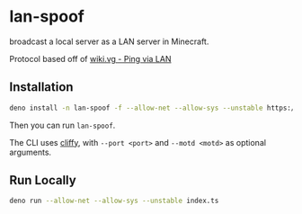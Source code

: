 # lan-spoof

broadcast a local server as a LAN server in Minecraft.

Protocol based off of [wiki.vg - Ping via LAN](https://wiki.vg/Server_List_Ping#Ping_via_LAN_.28Open_to_LAN_in_Singleplayer.29)

## Installation

```sh
deno install -n lan-spoof -f --allow-net --allow-sys --unstable https://raw.githubusercontent.com/LeoDog896/lan-spoof/main/index.ts
```

Then you can run `lan-spoof`.

The CLI uses [cliffy](https://cliffy.io/), with `--port <port>` and `--motd <motd>` as optional arguments.

## Run Locally

```sh
deno run --allow-net --allow-sys --unstable index.ts
```
